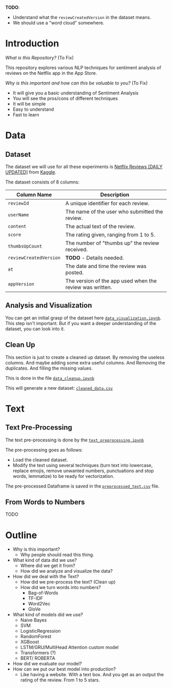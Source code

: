**TODO**:

- Understand what the `reviewCreatedVersion` in the dataset means.
- We should use a "word cloud" somewhere.


# Introduction 

*What is this Repository?* (To Fix)

This repository explores various NLP techniques for sentiment analysis of reviews on the Netflix app in the App Store.

*Why is this important and how can this be valuable to you?* (To Fix)

- It will give you a basic understanding of Sentiment Analysis
- You will see the pros/cons of different techniques
- It will be simple
- Easy to understand
- Fast to learn

# Data

## Dataset

The dataset we will use for all these experiments is [Netflix Reviews \[DAILY UPDATED\]](https://www.kaggle.com/datasets/ashishkumarak/netflix-reviews-playstore-daily-updated/data) from [Kaggle](https://www.kaggle.com/).

The dataset consists of 8 columns:

| Column Name            | Description                                        |
|------------------------|----------------------------------------------------|
| `reviewId`             | A unique identifier for each review.               |
| `userName`             | The name of the user who submitted the review.     |
| `content`              | The actual text of the review.                     |
| `score`                | The rating given, ranging from 1 to 5.             |
| `thumbsUpCount`        | The number of "thumbs up" the review received.     |
| `reviewCreatedVersion` | __TODO__ - Details needed.                         |
| `at`                   | The date and time the review was posted.           |
| `appVersion`           | The version of the app used when the review was written. |


## Analysis and Visualization

You can get an initial grasp of the dataset here [`data_visualization.ipynb`](data_visualization.ipynb). This step isn't important. But if you want a deeper understanding of the dataset, you can look into it.

## Clean Up

This section is just to create a cleaned up dataset. By removing the useless columns. And maybe adding some extra useful columns. And Removing the duplicates. And filling the missing values.

This is done in the file [`data_cleanup.ipynb`](data_cleanup.ipynb)

This will generate a new dataset: [`cleaned_data.csv`](cleaned_data.csv)

# Text

## Text Pre-Processing

The text pre-processing is done by the [`text_preprocessing.ipynb`](text_preprocessing.ipynb)

The pre-processing goes as follows:
- Load the cleaned dataset.
- Modify the text using several techniques (turn text into lowercase, replace emojis, remove unwanted numbers, punctuations and stop words, lemmatize) to be ready for vectorization.

The pre-processed Dataframe is saved in the [`preprocessed_text.csv`](preprocessed_text.csv) file.

## From Words to Numbers

TODO

# Outline

- Why is this important?
  	- Why people should read this thing.
- What kind of data did we use?
	- Where did we get it from?
	- How did we analyze and visualize the data?
- How did we deal with the Text?
	- How did we pre-process the text? (Clean up)
	- How did we turn words into numbers?
		- Bag-of-Words
		- TF-IDF
		- Word2Vec
		- GloVe
- What kind of models did we use?
	- Naive Bayes
	- SVM
	- LogisticRegression
	- RandomForest
	- XGBoost
	- LSTM/GRU/MultiHead Attention custom model
	- Transformers (?)
	- BERT/ ROBERTA
- How did we evaluate our model?
- How can we put our best model into production?
	- Like having a website. With a text box. And you get as an output the rating of the review. From 1 to 5 stars.